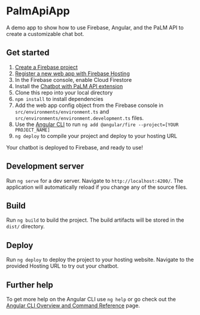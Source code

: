 # PalmApiApp

A demo app to show how to use Firebase, Angular, and the PaLM API to create a customizable chat bot.

## Get started

1. [Create a Firebase project](https://firebase.google.com/docs/web/setup#create-project)
2. [Register a new web app with Firebase Hosting](https://firebase.google.com/docs/web/setup#register-app)
3. In the Firebase console, enable Cloud Firestore
4. Install the [Chatbot with PaLM API extension](https://extensions.dev/extensions/googlecloud/firestore-palm-chatbot)
5. Clone this repo into your local directory
6. `npm install` to install dependencies
7. Add the web app config object from the Firebase console in `src/environments/environment.ts` and `src/environments/environment.development.ts` files.
8. Use the [Angular CLI](https://angular.io/cli) to run `ng add @angular/fire --project=[YOUR PROJECT_NAME]`
9. `ng deploy` to compile your project and deploy to your hosting URL

Your chatbot is deployed to Firebase, and ready to use!

## Development server

Run `ng serve` for a dev server. Navigate to `http://localhost:4200/`. The application will automatically reload if you change any of the source files.

## Build

Run `ng build` to build the project. The build artifacts will be stored in the `dist/` directory.

## Deploy

Run `ng deploy` to deploy the project to your hosting website. Navigate to the provided Hosting URL to try out your chatbot.

## Further help

To get more help on the Angular CLI use `ng help` or go check out the [Angular CLI Overview and Command Reference](https://angular.io/cli) page.
